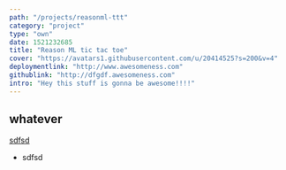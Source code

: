 ```yaml
---
path: "/projects/reasonml-ttt"
category: "project"
type: "own"
date: 1521232685
title: "Reason ML tic tac toe"
cover: "https://avatars1.githubusercontent.com/u/20414525?s=200&v=4"
deploymentlink: "http://www.awesomeness.com"
githublink: "http://dfgdf.awesomeness.com"
intro: "Hey this stuff is gonna be awesome!!!!"
---
```


## whatever

[sdfsd](sdfsdfsd)

* sdfsd
